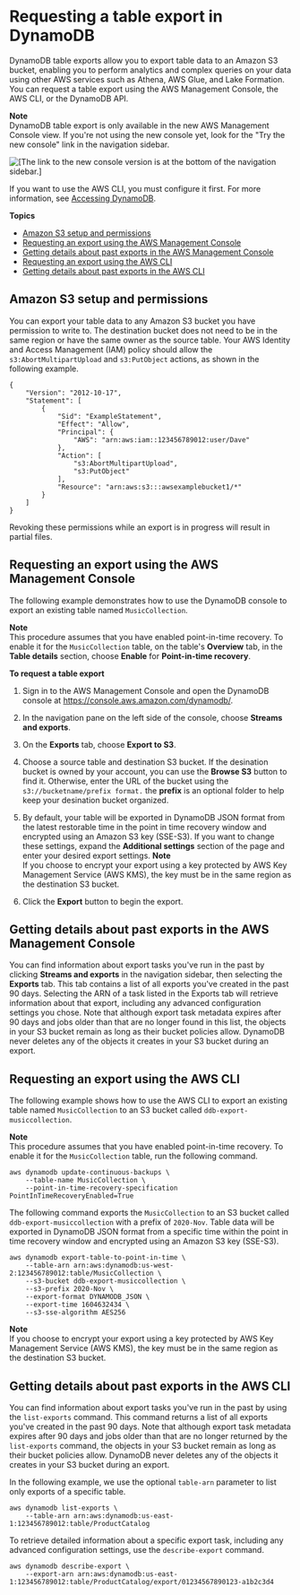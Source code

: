 # Requesting a table export in DynamoDB<a name="DataExport.Requesting"></a>

DynamoDB table exports allow you to export table data to an Amazon S3 bucket, enabling you to perform analytics and complex queries on your data using other AWS services such as Athena, AWS Glue, and Lake Formation\. You can request a table export using the AWS Management Console, the AWS CLI, or the DynamoDB API\.

**Note**  
DynamoDB table export is only available in the new AWS Management Console view\. If you're not using the new console yet, look for the "Try the new console" link in the navigation sidebar\.  

![\[The link to the new console version is at the bottom of the navigation sidebar.\]](http://docs.aws.amazon.com/amazondynamodb/latest/developerguide/images/new-console-link.png)

If you want to use the AWS CLI, you must configure it first\. For more information, see [Accessing DynamoDB](AccessingDynamoDB.md)\.

**Topics**
+ [Amazon S3 setup and permissions](#DataExport.Requesting.Permissions)
+ [Requesting an export using the AWS Management Console](#DataExport.Requesting.Console)
+ [Getting details about past exports in the AWS Management Console](#DataExport.Requesting.Console.Details)
+ [Requesting an export using the AWS CLI](#DataExport.Requesting.CLI)
+ [Getting details about past exports in the AWS CLI](#DataExport.Requesting.CLI.Details)

## Amazon S3 setup and permissions<a name="DataExport.Requesting.Permissions"></a>

You can export your table data to any Amazon S3 bucket you have permission to write to\. The destination bucket does not need to be in the same region or have the same owner as the source table\. Your AWS Identity and Access Management \(IAM\) policy should allow the `s3:AbortMultipartUpload` and `s3:PutObject` actions, as shown in the following example\.

```
{
    "Version": "2012-10-17",
    "Statement": [
        {
            "Sid": "ExampleStatement",
            "Effect": "Allow",
            "Principal": {
                "AWS": "arn:aws:iam::123456789012:user/Dave"
            },
            "Action": [
                "s3:AbortMultipartUpload",
                "s3:PutObject"
            ],
            "Resource": "arn:aws:s3:::awsexamplebucket1/*"
        }
    ]
}
```

Revoking these permissions while an export is in progress will result in partial files\.

## Requesting an export using the AWS Management Console<a name="DataExport.Requesting.Console"></a>

The following example demonstrates how to use the DynamoDB console to export an existing table named `MusicCollection`\.

**Note**  
This procedure assumes that you have enabled point\-in\-time recovery\. To enable it for the `MusicCollection` table, on the table's **Overview** tab, in the **Table details** section, choose **Enable** for **Point\-in\-time recovery**\.

**To request a table export**

1. Sign in to the AWS Management Console and open the DynamoDB console at [https://console\.aws\.amazon\.com/dynamodb/](https://console.aws.amazon.com/dynamodb/)\.

1. In the navigation pane on the left side of the console, choose **Streams and exports**\.

1. On the **Exports** tab, choose **Export to S3**\.

1. Choose a source table and destination S3 bucket\. If the desination bucket is owned by your account, you can use the **Browse S3** button to find it\. Otherwise, enter the URL of the bucket using the `s3://bucketname/prefix format.` the **prefix** is an optional folder to help keep your desination bucket organized\.

1. By default, your table will be exported in DynamoDB JSON format from the latest restorable time in the point in time recovery window and encrypted using an Amazon S3 key \(SSE\-S3\)\. If you want to change these settings, expand the **Additional settings** section of the page and enter your desired export settings\.
**Note**  
If you choose to encrypt your export using a key protected by AWS Key Management Service \(AWS KMS\), the key must be in the same region as the destination S3 bucket\.

1. Click the **Export** button to begin the export\.

## Getting details about past exports in the AWS Management Console<a name="DataExport.Requesting.Console.Details"></a>

You can find information about export tasks you've run in the past by clicking **Streams and exports** in the navigation sidebar, then selecting the **Exports** tab\. This tab contains a list of all exports you've created in the past 90 days\. Selecting the ARN of a task listed in the Exports tab will retrieve information about that export, including any advanced configuration settings you chose\. Note that although export task metadata expires after 90 days and jobs older than that are no longer found in this list, the objects in your S3 bucket remain as long as their bucket policies allow\. DynamoDB never deletes any of the objects it creates in your S3 bucket during an export\.

## Requesting an export using the AWS CLI<a name="DataExport.Requesting.CLI"></a>

The following example shows how to use the AWS CLI to export an existing table named `MusicCollection` to an S3 bucket called `ddb-export-musiccollection`\.

**Note**  
This procedure assumes that you have enabled point\-in\-time recovery\. To enable it for the `MusicCollection` table, run the following command\.  

```
aws dynamodb update-continuous-backups \
    --table-name MusicCollection \
    --point-in-time-recovery-specification PointInTimeRecoveryEnabled=True
```

The following command exports the `MusicCollection` to an S3 bucket called `ddb-export-musiccollection` with a prefix of `2020-Nov`\. Table data will be exported in DynamoDB JSON format from a specific time within the point in time recovery window and encrypted using an Amazon S3 key \(SSE\-S3\)\.

```
aws dynamodb export-table-to-point-in-time \
    --table-arn arn:aws:dynamodb:us-west-2:123456789012:table/MusicCollection \
    --s3-bucket ddb-export-musiccollection \
    --s3-prefix 2020-Nov \
    --export-format DYNAMODB_JSON \
    --export-time 1604632434 \
    --s3-sse-algorithm AES256
```

**Note**  
If you choose to encrypt your export using a key protected by AWS Key Management Service \(AWS KMS\), the key must be in the same region as the destination S3 bucket\.

## Getting details about past exports in the AWS CLI<a name="DataExport.Requesting.CLI.Details"></a>

You can find information about export tasks you've run in the past by using the `list-exports` command\. This command returns a list of all exports you've created in the past 90 days\. Note that although export task metadata expires after 90 days and jobs older than that are no longer returned by the `list-exports` command, the objects in your S3 bucket remain as long as their bucket policies allow\. DynamoDB never deletes any of the objects it creates in your S3 bucket during an export\.

In the following example, we use the optional `table-arn` parameter to list only exports of a specific table\.

```
aws dynamodb list-exports \
    --table-arn arn:aws:dynamodb:us-east-1:123456789012:table/ProductCatalog
```

To retrieve detailed information about a specific export task, including any advanced configuration settings, use the `describe-export` command\.

```
aws dynamodb describe-export \
    --export-arn arn:aws:dynamodb:us-east-1:123456789012:table/ProductCatalog/export/01234567890123-a1b2c3d4
```